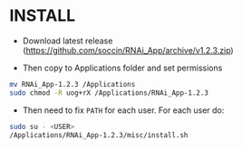 # INSTALL 

* Download latest release (https://github.com/soccin/RNAi_App/archive/v1.2.3.zip)

* Then copy to Applications folder and set permissions

```bash
mv RNAi_App-1.2.3 /Applications
sudo chmod -R uog+rX /Applications/RNAi_App-1.2.3
```

* Then need to fix `PATH` for each user. For each user do:

```bash
sudo su - <USER>
/Applications/RNAi_App-1.2.3/misc/install.sh
```

